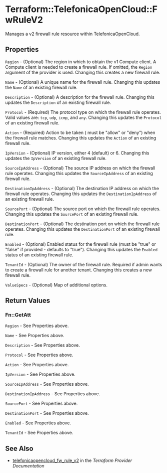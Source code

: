 # Terraform::TelefonicaOpenCloud::FwRuleV2

Manages a v2 firewall rule resource within TelefonicaOpenCloud.

## Properties

`Region` - (Optional) The region in which to obtain the v1 Compute client. A Compute client is needed to create a firewall rule. If omitted, the `Region` argument of the provider is used. Changing this creates a new firewall rule.

`Name` - (Optional) A unique name for the firewall rule. Changing this updates the `Name` of an existing firewall rule.

`Description` - (Optional) A description for the firewall rule. Changing this updates the `Description` of an existing firewall rule.

`Protocol` - (Required) The protocol type on which the firewall rule operates. Valid values are: `tcp`, `udp`, `icmp`, and `any`. Changing this updates the `Protocol` of an existing firewall rule.

`Action` - (Required) Action to be taken ( must be "allow" or "deny") when the firewall rule matches. Changing this updates the `Action` of an existing firewall rule.

`IpVersion` - (Optional) IP version, either 4 (default) or 6. Changing this updates the `IpVersion` of an existing firewall rule.

`SourceIpAddress` - (Optional) The source IP address on which the firewall rule operates. Changing this updates the `SourceIpAddress` of an existing firewall rule.

`DestinationIpAddress` - (Optional) The destination IP address on which the firewall rule operates. Changing this updates the `DestinationIpAddress` of an existing firewall rule.

`SourcePort` - (Optional) The source port on which the firewall rule operates. Changing this updates the `SourcePort` of an existing firewall rule.

`DestinationPort` - (Optional) The destination port on which the firewall rule operates. Changing this updates the `DestinationPort` of an existing firewall rule.

`Enabled` - (Optional) Enabled status for the firewall rule (must be "true" or "false" if provided - defaults to "true"). Changing this updates the `Enabled` status of an existing firewall rule.

`TenantId` - (Optional) The owner of the firewall rule. Required if admin wants to create a firewall rule for another tenant. Changing this creates a new firewall rule.

`ValueSpecs` - (Optional) Map of additional options.


## Return Values

### Fn::GetAtt

`Region` - See Properties above.

`Name` - See Properties above.

`Description` - See Properties above.

`Protocol` - See Properties above.

`Action` - See Properties above.

`IpVersion` - See Properties above.

`SourceIpAddress` - See Properties above.

`DestinationIpAddress` - See Properties above.

`SourcePort` - See Properties above.

`DestinationPort` - See Properties above.

`Enabled` - See Properties above.

`TenantId` - See Properties above.

## See Also

* [telefonicaopencloud_fw_rule_v2](https://www.terraform.io/docs/providers/telefonicaopencloud/r/fw_rule_v2.html) in the _Terraform Provider Documentation_